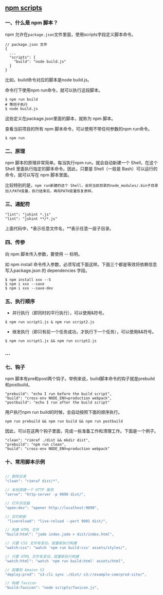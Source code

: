 ## [npm scripts](http://www.ruanyifeng.com/blog/2016/10/npm_scripts.html)
### 一、什么是 npm 脚本？
npm 允许在`package.json`文件里面，使用scripts字段定义脚本命令。
```
// package.json 文件
{
  ...
  "scripts": {
    "build": "node build.js"
  }
}
```
比如，build命令对应的脚本是node build.js。

命令行下使用npm run命令，就可以执行这段脚本。

```
$ npm run build
# 等同于执行
$ node build.js
```
这些定义在package.json里面的脚本，就称为 npm 脚本。

查看当前项目的所有 npm 脚本命令，可以使用不带任何参数的npm run命令。
```
$ npm run
```
### 二、原理
npm 脚本的原理非常简单。每当执行npm run，就会自动新建一个 Shell，在这个 Shell 里面执行指定的脚本命令。因此，只要是 Shell（一般是 Bash）可以运行的命令，就可以写在 npm 脚本里面。

比较特别的是，`npm run新建的这个 Shell，会将当前目录的node_modules/.bin子目录加入PATH变量，执行结束后，再将PATH变量恢复原样。`

### 三、通配符
```
"lint": "jshint *.js"
"lint": "jshint **/*.js"
```
上面代码中，*表示任意文件名，**表示任意一层子目录。

### 四、传参
向 npm 脚本传入参数，要使用 -- 标明。

如 npm install 命令传入参数，必须写成下面这样。下面三个都是等效将依赖信息写入package.json 的 dependencies 字段。
```
$ npm install xxx --S
$ npm i xxx --save
$ npm i xxx --save-dev
```
### 五、执行顺序
- 并行执行（即同时的平行执行），可以使用&符号。

```
$ npm run script1.js & npm run script2.js
```
- 继发执行（即只有前一个任务成功，才执行下一个任务），可以使用&&符号。

```
$ npm run script1.js && npm run script2.js
```
### ...
### 七、钩子
npm 脚本有pre和post两个钩子。举例来说，build脚本命令的钩子就是prebuild和postbuild。
```
"prebuild": "echo I run before the build script",
"build": "cross-env NODE_ENV=production webpack",
"postbuild": "echo I run after the build script"
```

用户执行npm run build的时候，会自动按照下面的顺序执行。
```
npm run prebuild && npm run build && npm run postbuild
```

因此，可以在这两个钩子里面，完成一些准备工作和清理工作。下面是一个例子。
```
"clean": "rimraf ./dist && mkdir dist",
"prebuild": "npm run clean",
"build": "cross-env NODE_ENV=production webpack"
```
### 十、常用脚本示例
```js

// 删除目录
"clean": "rimraf dist/*",

// 本地搭建一个 HTTP 服务
"serve": "http-server -p 9090 dist/",

// 打开浏览器
"open:dev": "opener http://localhost:9090",

// 实时刷新
 "livereload": "live-reload --port 9091 dist/",

// 构建 HTML 文件
"build:html": "jade index.jade > dist/index.html",

// 只要 CSS 文件有变动，就重新执行构建
"watch:css": "watch 'npm run build:css' assets/styles/",

// 只要 HTML 文件有变动，就重新执行构建
"watch:html": "watch 'npm run build:html' assets/html",

// 部署到 Amazon S3
"deploy:prod": "s3-cli sync ./dist/ s3://example-com/prod-site/",

// 构建 favicon
"build:favicon": "node scripts/favicon.js",
```